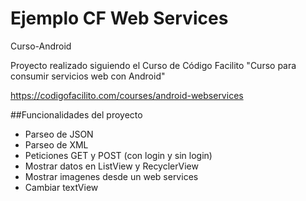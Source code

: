 Ejemplo CF Web Services
=========================
Curso-Android

Proyecto realizado siguiendo el Curso de Código Facilito "Curso para consumir servicios web con Android" 

[https://codigofacilito.com/courses/android-webservices
]()

##Funcionalidades del proyecto
+ Parseo de JSON
+ Parseo de XML
+ Peticiones GET y POST (con login y sin login)
+ Mostrar datos en ListView y RecyclerView
+ Mostrar imagenes desde un web services
+ Cambiar textView